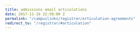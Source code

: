 ```yaml
---
title: admissions email articulations
date: 2017-11-16 22:58:00 Z
permalink: "/campuslinks/registrar/articulation-agreements"
redirect_to: "/registrar/#articulation"
---
```


